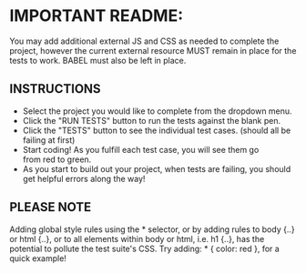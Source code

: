 # IMPORTANT README:

You may add additional external JS and CSS as needed to complete the project,
however the current external resource MUST remain in place for the tests to
work. BABEL must also be left in place.

## INSTRUCTIONS

- Select the project you would like to complete from the dropdown menu.
- Click the "RUN TESTS" button to run the tests against the blank pen.
- Click the "TESTS" button to see the individual test cases.
  (should all be failing at first)
- Start coding! As you fulfill each test case, you will see them go   
  from red to green.
- As you start to build out your project, when tests are failing, you should get
  helpful errors along the way!

## PLEASE NOTE

Adding global style rules using the * selector, or by adding rules to body {..}
or html {..}, or to all elements within body or html, i.e. h1 {..}, has the
potential to pollute the test suite's CSS. Try adding: * { color: red }, for a
quick example!

